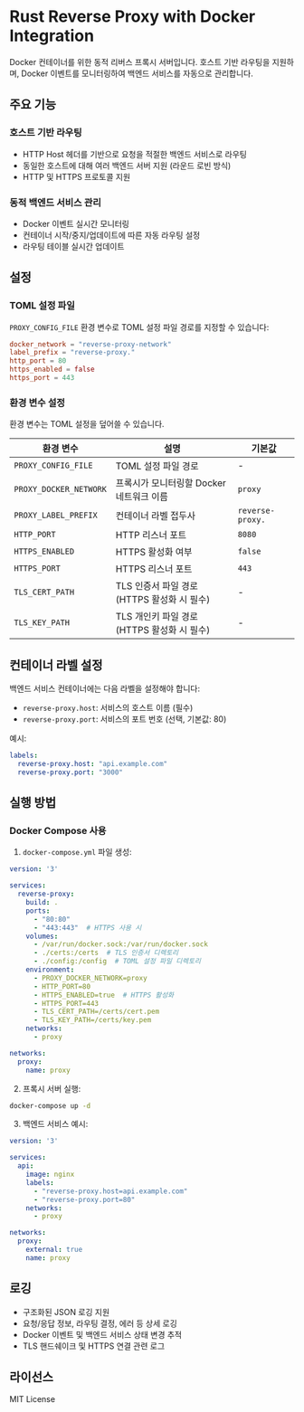 # Rust Reverse Proxy with Docker Integration

Docker 컨테이너를 위한 동적 리버스 프록시 서버입니다. 호스트 기반 라우팅을 지원하며, Docker 이벤트를 모니터링하여 백엔드 서비스를 자동으로 관리합니다.

## 주요 기능

### 호스트 기반 라우팅
- HTTP Host 헤더를 기반으로 요청을 적절한 백엔드 서비스로 라우팅
- 동일한 호스트에 대해 여러 백엔드 서버 지원 (라운드 로빈 방식)
- HTTP 및 HTTPS 프로토콜 지원

### 동적 백엔드 서비스 관리
- Docker 이벤트 실시간 모니터링
- 컨테이너 시작/중지/업데이트에 따른 자동 라우팅 설정
- 라우팅 테이블 실시간 업데이트

## 설정

### TOML 설정 파일

`PROXY_CONFIG_FILE` 환경 변수로 TOML 설정 파일 경로를 지정할 수 있습니다:

```toml
docker_network = "reverse-proxy-network"
label_prefix = "reverse-proxy."
http_port = 80
https_enabled = false
https_port = 443
```

### 환경 변수 설정

환경 변수는 TOML 설정을 덮어쓸 수 있습니다.

| 환경 변수 | 설명 | 기본값 |
|-----------|------|--------|
| `PROXY_CONFIG_FILE` | TOML 설정 파일 경로 | - |
| `PROXY_DOCKER_NETWORK` | 프록시가 모니터링할 Docker 네트워크 이름 | `proxy` |
| `PROXY_LABEL_PREFIX` | 컨테이너 라벨 접두사 | `reverse-proxy.` |
| `HTTP_PORT` | HTTP 리스너 포트 | `8080` |
| `HTTPS_ENABLED` | HTTPS 활성화 여부 | `false` |
| `HTTPS_PORT` | HTTPS 리스너 포트 | `443` |
| `TLS_CERT_PATH` | TLS 인증서 파일 경로 (HTTPS 활성화 시 필수) | - |
| `TLS_KEY_PATH` | TLS 개인키 파일 경로 (HTTPS 활성화 시 필수) | - |

## 컨테이너 라벨 설정

백엔드 서비스 컨테이너에는 다음 라벨을 설정해야 합니다:

- `reverse-proxy.host`: 서비스의 호스트 이름 (필수)
- `reverse-proxy.port`: 서비스의 포트 번호 (선택, 기본값: 80)

예시:
```yaml
labels:
  reverse-proxy.host: "api.example.com"
  reverse-proxy.port: "3000"
```

## 실행 방법

### Docker Compose 사용

1. `docker-compose.yml` 파일 생성:

```yaml
version: '3'

services:
  reverse-proxy:
    build: .
    ports:
      - "80:80"
      - "443:443"  # HTTPS 사용 시
    volumes:
      - /var/run/docker.sock:/var/run/docker.sock
      - ./certs:/certs  # TLS 인증서 디렉토리
      - ./config:/config  # TOML 설정 파일 디렉토리
    environment:
      - PROXY_DOCKER_NETWORK=proxy
      - HTTP_PORT=80
      - HTTPS_ENABLED=true  # HTTPS 활성화
      - HTTPS_PORT=443
      - TLS_CERT_PATH=/certs/cert.pem
      - TLS_KEY_PATH=/certs/key.pem
    networks:
      - proxy

networks:
  proxy:
    name: proxy
```

2. 프록시 서버 실행:
```bash
docker-compose up -d
```

3. 백엔드 서비스 예시:
```yaml
version: '3'

services:
  api:
    image: nginx
    labels:
      - "reverse-proxy.host=api.example.com"
      - "reverse-proxy.port=80"
    networks:
      - proxy

networks:
  proxy:
    external: true
    name: proxy
```

## 로깅

- 구조화된 JSON 로깅 지원
- 요청/응답 정보, 라우팅 결정, 에러 등 상세 로깅
- Docker 이벤트 및 백엔드 서비스 상태 변경 추적
- TLS 핸드쉐이크 및 HTTPS 연결 관련 로그

## 라이선스

MIT License

